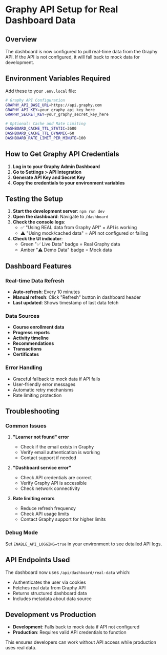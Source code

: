 # Graphy API Setup for Real Dashboard Data

## Overview
The dashboard is now configured to pull real-time data from the Graphy API. If the API is not configured, it will fall back to mock data for development.

## Environment Variables Required

Add these to your `.env.local` file:

```bash
# Graphy API Configuration
GRAPHY_API_BASE_URL=https://api.graphy.com
GRAPHY_API_KEY=your_graphy_api_key_here
GRAPHY_SECRET_KEY=your_graphy_secret_key_here

# Optional: Cache and Rate Limiting
DASHBOARD_CACHE_TTL_STATIC=3600
DASHBOARD_CACHE_TTL_DYNAMIC=60
DASHBOARD_RATE_LIMIT_PER_MINUTE=100
```

## How to Get Graphy API Credentials

1. **Log in to your Graphy Admin Dashboard**
2. **Go to Settings > API Integration**
3. **Generate API Key and Secret Key**
4. **Copy the credentials to your environment variables**

## Testing the Setup

1. **Start the development server**: `npm run dev`
2. **Open the dashboard**: Navigate to `/dashboard`
3. **Check the console logs**:
   - ✅ "Using REAL data from Graphy API" = API is working
   - ⚠️ "Using mock/cached data" = API not configured or failing
4. **Check the UI indicator**:
   - Green "✅ Live Data" badge = Real Graphy data
   - Amber "⚠️ Demo Data" badge = Mock data

## Dashboard Features

### Real-time Data Refresh
- **Auto-refresh**: Every 10 minutes
- **Manual refresh**: Click "Refresh" button in dashboard header
- **Last updated**: Shows timestamp of last data fetch

### Data Sources
- **Course enrollment data**
- **Progress reports**
- **Activity timeline**
- **Recommendations**
- **Transactions**
- **Certificates**

### Error Handling
- Graceful fallback to mock data if API fails
- User-friendly error messages
- Automatic retry mechanisms
- Rate limiting protection

## Troubleshooting

### Common Issues

1. **"Learner not found" error**
   - Check if the email exists in Graphy
   - Verify email authentication is working
   - Contact support if needed

2. **"Dashboard service error"**
   - Check API credentials are correct
   - Verify Graphy API is accessible
   - Check network connectivity

3. **Rate limiting errors**
   - Reduce refresh frequency
   - Check API usage limits
   - Contact Graphy support for higher limits

### Debug Mode

Set `ENABLE_API_LOGGING=true` in your environment to see detailed API logs.

## API Endpoints Used

The dashboard now uses `/api/dashboard/real-data` which:
- Authenticates the user via cookies
- Fetches real data from Graphy API
- Returns structured dashboard data
- Includes metadata about data source

## Development vs Production

- **Development**: Falls back to mock data if API not configured
- **Production**: Requires valid API credentials to function

This ensures developers can work without API access while production uses real data.
